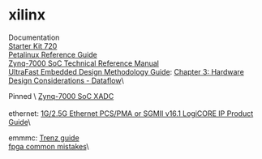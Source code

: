 # xilinx

Documentation \
[Starter Kit 720](https://wiki.trenz-electronic.de/display/PD/Starter+Kit+720) \
[Petalinux Reference Guide](https://www.xilinx.com/support/documentation/sw_manuals/xilinx2018_1/ug1144-petalinux-tools-reference-guide.pdf)\
[Zynq-7000 SoC Technical Reference Manual](https://www.xilinx.com/support/documentation/user_guides/ug585-Zynq-7000-TRM.pdf#nameddest=xPSPLMIOEMIOSignalsAndInterfaces)\
[UltraFast Embedded Design Methodology Guide](https://www.xilinx.com/support/documentation/sw_manuals/ug1046-ultrafast-design-methodology-guide.pdf):
[Chapter 3: Hardware Design Considerations - Dataflow](https://www.xilinx.com/support/documentation/sw_manuals/ug1046-ultrafast-design-methodology-guide.pdf#G5.385115)\

Pinned \ 
[Zynq-7000 SoC XADC](https://www.xilinx.com/support/documentation/user_guides/ug480_7Series_XADC.pdf)\
[]()\
ethernet: [1G/2.5G Ethernet PCS/PMA or SGMII v16.1 LogiCORE IP Product Guide](https://www.xilinx.com/support/documentation/ip_documentation/gig_ethernet_pcs_pma/v16_1/pg047-gig-eth-pcs-pma.pdf)\

emmmc: [Trenz guide](https://wiki.trenz-electronic.de/display/TE0720/eMMC)\
[fpga common mistakes](http://class.ece.iastate.edu/cpre488/resources/ISU_488_common_mistakes.pdf)\
